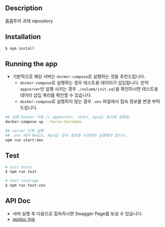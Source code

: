 ## Description

줌줌투어 과제 repository

## Installation

```bash
$ npm install
```

## Running the app

- 기본적으로 해당 서버는 `docker-compose`로 실행하는 것을 추천드립니다.
  - `docker-compose`로 실행하는 경우 테스트용 데이터가 삽입됩니다. 만약 `appserver`만 실행 시키는 경우 `./volume/init.sql`을 확인하시면 테스트용 데이터 삽입 쿼리를 확인할 수 있습니다.
  - `docker-compose`로 실행하지 않는 경우 `.env` 파일에서 접속 정보를 변경 부탁드립니다.

```bash
## 실행 Docker 이용 // appServer, redis, mysql 동시에 실행됨.
docker-compose up --force-recreate

## server 단독 실행
## .env 에서 Redis, Mysql 접속 정보를 수정한뒤 실행해야 합니다.
npm run start:dev
```

## Test

```bash
# unit tests
$ npm run test

# test coverage
$ npm run test:cov
```

## API Doc

- 서버 실행 후 다음으로 접속하시면 Swagger Page를 보실 수 있습니다.
- [apidoc link](http://localhost:3001/apidoc)